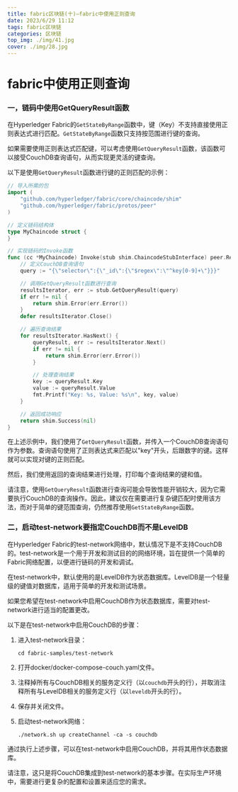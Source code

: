 ```yaml
---
title: fabric区块链(十)—fabric中使用正则查询
date: 2023/6/29 11:12
tags: fabric区块链
categories: 区块链
top_img: ./img/41.jpg
cover: ./img/28.jpg
---
```


# fabric中使用正则查询

### 一，链码中使用GetQueryResult函数

在Hyperledger Fabric的`GetStateByRange`函数中，键（Key）不支持直接使用正则表达式进行匹配。`GetStateByRange`函数只支持按范围进行键的查询。

如果需要使用正则表达式匹配键，可以考虑使用`GetQueryResult`函数，该函数可以接受CouchDB查询语句，从而实现更灵活的键查询。

以下是使用`GetQueryResult`函数进行键的正则匹配的示例：

```go
// 导入所需的包
import (
    "github.com/hyperledger/fabric/core/chaincode/shim"
    "github.com/hyperledger/fabric/protos/peer"
)

// 定义链码结构体
type MyChaincode struct {
}

// 实现链码的Invoke函数
func (cc *MyChaincode) Invoke(stub shim.ChaincodeStubInterface) peer.Response {
    // 定义CouchDB查询语句
    query := "{\"selector\":{\"_id\":{\"$regex\":\"^key[0-9]+\"}}}"

    // 调用GetQueryResult函数进行查询
    resultsIterator, err := stub.GetQueryResult(query)
    if err != nil {
        return shim.Error(err.Error())
    }
    defer resultsIterator.Close()

    // 遍历查询结果
    for resultsIterator.HasNext() {
        queryResult, err := resultsIterator.Next()
        if err != nil {
            return shim.Error(err.Error())
        }

        // 处理查询结果
        key := queryResult.Key
        value := queryResult.Value
        fmt.Printf("Key: %s, Value: %s\n", key, value)
    }

    // 返回成功响应
    return shim.Success(nil)
}
```

在上述示例中，我们使用了`GetQueryResult`函数，并传入一个CouchDB查询语句作为参数。查询语句使用了正则表达式来匹配以"key"开头，后跟数字的键。这样就可以实现对键的正则匹配。

然后，我们使用返回的查询结果进行处理，打印每个查询结果的键和值。

请注意，使用`GetQueryResult`函数进行查询可能会导致性能开销较大，因为它需要执行CouchDB的查询操作。因此，建议仅在需要进行复杂键匹配时使用该方法，而对于简单的键范围查询，仍然推荐使用`GetStateByRange`函数。



### 二，启动test-network要指定CouchDB而不是LevelDB

在Hyperledger Fabric的test-network网络中，默认情况下是不支持CouchDB的。test-network是一个用于开发和测试目的的网络环境，旨在提供一个简单的Fabric网络配置，以便进行链码的开发和调试。

在test-network中，默认使用的是LevelDB作为状态数据库。LevelDB是一个轻量级的键值对数据库，适用于简单的开发和测试场景。

如果您希望在test-network中启用CouchDB作为状态数据库，需要对test-network进行适当的配置更改。

以下是在test-network中启用CouchDB的步骤：

1. 进入test-network目录：
   ```
   cd fabric-samples/test-network
   ```

2. 打开docker/docker-compose-couch.yaml文件。

3. 注释掉所有与CouchDB相关的服务定义行（以`couchdb`开头的行），并取消注释所有与LevelDB相关的服务定义行（以`leveldb`开头的行）。

4. 保存并关闭文件。

5. 启动test-network网络：
   ```
   ./network.sh up createChannel -ca -s couchdb
   ```

通过执行上述步骤，可以在test-network中启用CouchDB，并将其用作状态数据库。

请注意，这只是将CouchDB集成到test-network的基本步骤。在实际生产环境中，需要进行更复杂的配置和设置来适应您的需求。
